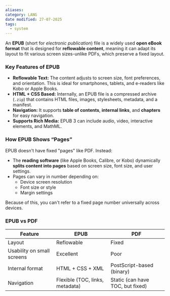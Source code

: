 ```yaml
---
aliases: 
category: LANG
date modified: 27-07-2025
tags:
  - system
---
```

An **EPUB** (short for *electronic publication*) file is a widely used **open eBook format** that is designed for **reflowable content**, meaning it can adapt its layout to fit various screen sizes-unlike PDFs, which preserve a fixed layout.

### Key Features of EPUB
- **Reflowable Text:** The content adjusts to screen size, font preferences, and orientation. This is ideal for smartphones, tablets, and e-readers like Kobo or Apple Books.
- **HTML + CSS Based:** Internally, an EPUB file is a compressed archive (`.zip`) that contains HTML files, images, stylesheets, metadata, and a manifest.
- **Navigation:** It supports **table of contents**, **internal links**, and **chapters** for easy navigation.
- **Supports Rich Media:** EPUB 3 can include audio, video, interactive elements, and MathML.

### How EPUB Shows “Pages”

EPUB doesn't have fixed "pages" like PDF. Instead:

- The **reading software** (like Apple Books, Calibre, or Kobo) dynamically **splits content into pages** based on screen size, font size, and user settings.
- Pages can vary in number depending on:
  - Device screen resolution
  - Font size or style
  - Margin settings

Because of this, you can't refer to a fixed page number universally across devices.
### EPUB vs PDF

| Feature                | EPUB                                 | PDF                                |
|------------------------|--------------------------------------|------------------------------------|
| Layout                 | Reflowable                           | Fixed                              |
| Usability on small screens | Excellent                         | Poor                               |
| Internal format        | HTML + CSS + XML                     | PostScript-based (binary)          |
| Navigation             | Flexible (TOC, links, metadata)      | Static (can have TOC, but fixed)   |
